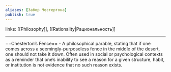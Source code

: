 ```yaml
---
aliases: [Забор Честертона]
publish: true
---
```

links: [[Philosophy]], [[Rationality|Рациональность]]

---

==Chesterton’s Fence== - A philosophical parable, stating that if one comes across a seemingly-purposeless fence in the middle of the desert, one should not take it down. Often used in social or psychological contexts as a reminder that one’s inability to see a reason for a given structure, habit, or institution is not evidence that no such reason exists.